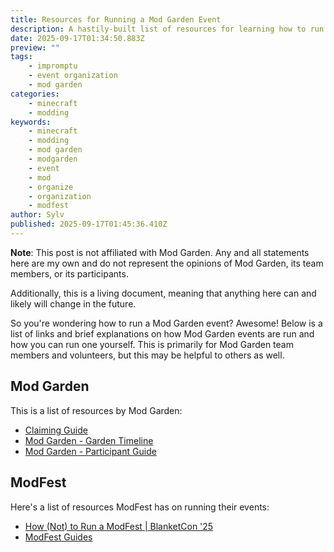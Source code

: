 ```yaml
---
title: Resources for Running a Mod Garden Event
description: A hastily-built list of resources for learning how to run Mod Garden events.
date: 2025-09-17T01:34:50.883Z
preview: ""
tags:
    - impromptu
    - event organization
    - mod garden
categories:
    - minecraft
    - modding
keywords:
    - minecraft
    - modding
    - mod garden
    - modgarden
    - event
    - mod
    - organize
    - organization
    - modfest
author: Sylv
published: 2025-09-17T01:45:36.410Z
---
```


**Note**: This post is not affiliated with Mod Garden. Any and all statements here are my own and do not represent the opinions of Mod Garden, its team members, or its participants.

Additionally, this is a living document, meaning that anything here can and likely will change in the future.

So you're wondering how to run a Mod Garden event? Awesome! Below is a list of links and brief explanations on how Mod Garden events are run and how you can run one yourself. This is primarily for Mod Garden team members and volunteers, but this may be helpful to others as well.

## Mod Garden
This is a list of resources by Mod Garden:
- [Claiming Guide](https://modgarden.net/blog/claiming-guide)
- [Mod Garden - Garden Timeline](https://modgarden.net/blog/mod-garden-timeline)
- [Mod Garden - Participant Guide](https://modgarden.net/blog/mod-garden-participant-guide)

## ModFest
Here's a list of resources ModFest has on running their events:
- [How (Not) to Run a ModFest \| BlanketCon '25](https://www.youtube.com/watch?v=b_x-Ic2fqm4)
- [ModFest Guides](https://modfest.net/pages/modfest)
